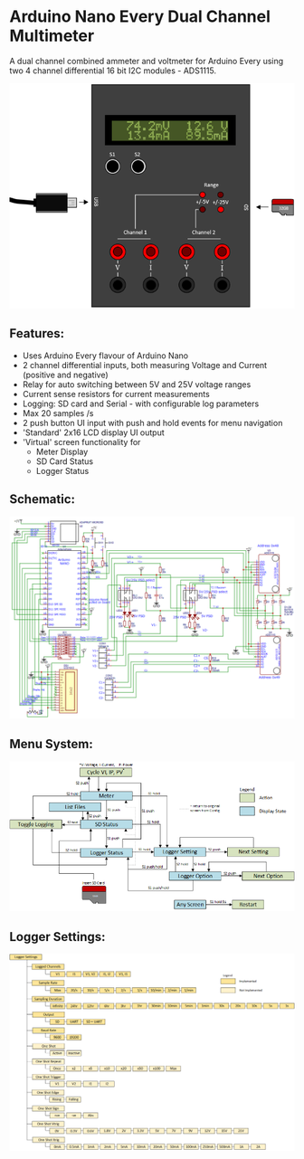 # Arduino Nano Every Dual Channel Multimeter
A dual channel combined ammeter and voltmeter for Arduino Every using two 4 channel differential 16 bit I2C modules - ADS1115.


![GitHub Logo](/resources/Meter.png)

## Features:
* Uses Arduino Every flavour of Arduino Nano
* 2 channel differential inputs, both measuring Voltage and Current (positive and negative)
* Relay for auto switching between 5V and 25V voltage ranges
* Current sense resistors for current measurements
* Logging: SD card and Serial - with configurable log parameters
* Max 20 samples /s
* 2 push button UI input with push and hold events for menu navigation
* 'Standard' 2x16 LCD display UI output
* 'Virtual' screen functionality for
  * Meter Display
  * SD Card Status
  * Logger Status

## Schematic:
![GitHub Logo](/resources/Schematic.png)

## Menu System:
![GitHub Logo](/resources/Menu.png)

## Logger Settings:
![GitHub Logo](/resources/LoggerSettings.png)
